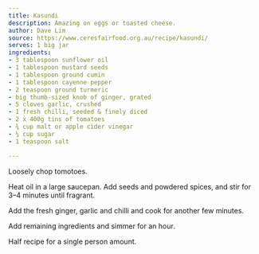 ```yaml
---
title: Kasundi
description: Amazing on eggs or toasted cheese.
author: Dave Lim
source: https://www.ceresfairfood.org.au/recipe/kasundi/
serves: 1 big jar
ingredients:
- 3 tablespoon sunflower oil
- 1 tablespoon mustard seeds
- 1 tablespoon ground cumin
- 1 tablespoon cayenne pepper
- 2 teaspoon ground turmeric
- big thumb-sized knob of ginger, grated
- 5 cloves garlic, crushed
- 1 fresh chilli, seeded & finely diced
- 2 x 400g tins of tomatoes
- ¾ cup malt or apple cider vinegar
- ¼ cup sugar
- 1 teaspoon salt

---
```


Loosely chop tomotoes.

Heat oil in a large saucepan. Add seeds and powdered spices, and stir for 3–4 minutes until fragrant.

Add the fresh ginger, garlic and chilli and cook for another few minutes.

Add remaining ingredients and simmer for an hour.

<div class="cooksnote">
  <p>
Half recipe for a single person amount.
  </p>
</div>
